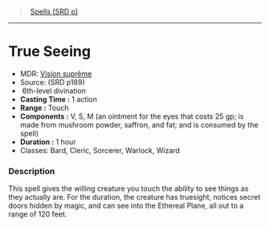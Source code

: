 ﻿---
!SpellItem
Name: True Seeing
AltName: '[Vision suprême](hd_spells_vision_supreme.md)'
Type: divination
Level: 6
CastingTime: 1 action
Range: Touch
Components: V, S, M (an ointment for the eyes that costs 25 gp; is made from mushroom powder, saffron, and fat; and is consumed by the spell)
Duration: 1 hour
Classes: Bard, Cleric, Sorcerer, Warlock, Wizard
Family: SpellVO
Source: (SRD p189)
Id: spells_vo.md#true-seeing
ParentLink: spells_vo.md#spells-srd-p
ParentName: Spells (SRD p)
NameLevel: 1
Attributes: {}
---
> [Spells (SRD p)](srd_spells.md)

---

# True Seeing

- MDR: [Vision suprême](hd_spells_vision_supreme.md)
- Source: (SRD p189)
-  6th-level divination
- **Casting Time :** 1 action
- **Range :** Touch
- **Components :** V, S, M (an ointment for the eyes that costs 25 gp; is made from mushroom powder, saffron, and fat; and is consumed by the spell)
- **Duration :** 1 hour
- Classes: Bard, Cleric, Sorcerer, Warlock, Wizard

### Description

This spell gives the willing creature you touch the ability to see things as they actually are. For the duration, the creature has truesight, notices secret doors hidden by magic, and can see into the Ethereal Plane, all out to a range of 120 feet.

